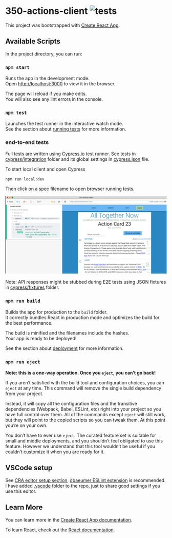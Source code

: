 # 350-actions-client ![tests](https://github.com/350-mass-cambridge-somerville/350-actions-client/workflows/tests/badge.svg?branch=master)

This project was bootstrapped with [Create React App](https://github.com/facebook/create-react-app).

## Available Scripts

In the project directory, you can run:

### `npm start`

Runs the app in the development mode.<br />
Open [http://localhost:3000](http://localhost:3000) to view it in the browser.

The page will reload if you make edits.<br />
You will also see any lint errors in the console.

### `npm test`

Launches the test runner in the interactive watch mode.<br />
See the section about [running tests](https://facebook.github.io/create-react-app/docs/running-tests) for more information.

### end-to-end tests

Full tests are written using [Cypress.io](https://github.com/cypress-io/cypress) test runner. See tests in [cypress/integration](cypress/integration) folder and its global settings in [cypress.json](cypress.json) file.

To start local client and open Cypress

```shell
npm run local:dev
```

Then click on a spec filename to open browser running tests.

![Current card test](images/current-card-test.png)

Note: API responses might be stubbed during E2E tests using JSON fixtures in [cypress/fixtures](cypress/fixtures) folder.

### `npm run build`

Builds the app for production to the `build` folder.<br />
It correctly bundles React in production mode and optimizes the build for the best performance.

The build is minified and the filenames include the hashes.<br />
Your app is ready to be deployed!

See the section about [deployment](https://facebook.github.io/create-react-app/docs/deployment) for more information.

### `npm run eject`

**Note: this is a one-way operation. Once you `eject`, you can’t go back!**

If you aren’t satisfied with the build tool and configuration choices, you can `eject` at any time. This command will remove the single build dependency from your project.

Instead, it will copy all the configuration files and the transitive dependencies (Webpack, Babel, ESLint, etc) right into your project so you have full control over them. All of the commands except `eject` will still work, but they will point to the copied scripts so you can tweak them. At this point you’re on your own.

You don’t have to ever use `eject`. The curated feature set is suitable for small and middle deployments, and you shouldn’t feel obligated to use this feature. However we understand that this tool wouldn’t be useful if you couldn’t customize it when you are ready for it.

## VSCode setup

See [CRA editor setup section](https://create-react-app.dev/docs/setting-up-your-editor), [dbaeumer ESLint extension](https://marketplace.visualstudio.com/items?itemName=dbaeumer.vscode-eslint#overview) is recommended. I have added [.vscode](.vscode) folder to the repo, just to share good settings if you use this editor.

## Learn More

You can learn more in the [Create React App documentation](https://facebook.github.io/create-react-app/docs/getting-started).

To learn React, check out the [React documentation](https://reactjs.org/).
